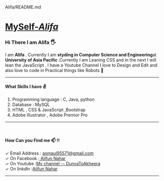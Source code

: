 
Alifa/README.md
<u><h1>MySelf-<i>Alifa</i></h1></u>
<h3> Hi There I am Alifa 🖐</h3>

I am <strong> Alifa </strong> . Currently I am <strong>styding in Computer Science and Engineering</strong>at <strong> University of Asia Pacific </strong>.Currently I am Leaning CSS and in the next I will lean the JavaScript . I have a Youtube Channel I love to Design and Edit and also love to code in Practical things like Robots 🤖<br><hr>

<h4>What Skills I have ✌</h4>
<ol>
  <li> Programming language : C, Java, python</li> 
  <li> Database : MySQL</li>
  <li> HTML , CSS & JavaScript ,Bootstrap</li>
  <li> Adobe Illustrator , Adobe Premior Pro</li> 
</ol> <hr> <br>

<h4>How Can you Find me 📫 !!</h4>
✓ Email Address    : <a href ="https://mail.google.com/mail/u/1/?ogbl#inbox">asmaul95571@gmail.com</a><br>
✓ On Facebook      :<a href ="https://www.facebook.com/profile.php?id=100004883478610"> Alifun Nahar</a><br>
✓ On Youtube       :<a href ="https://www.youtube.com/channel/UCnwYkXb74oJvopplDe5PJYg">My channel -- DunyaToAkheera </a><br>
✓ On linkdln       :<a href ="https://www.linkedin.com/in/alifun-nahar-6b31661a5/">Alifun Nahar</a><hr>




